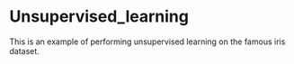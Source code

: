 # Unsupervised_learning
This is an example of performing unsupervised learning on the famous iris dataset.
